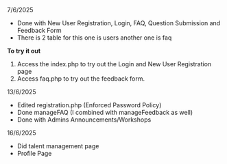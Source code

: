 7/6/2025
- Done with New User Registration, Login, FAQ, Question Submission and Feedback Form 
- There is 2 table for this one is users another one is faq

**To try it out**
1) Access the index.php to try out the Login and New User Registration page
2) Access faq.php to try out the feedback form.

13/6/2025
- Edited registration.php (Enforced Password Policy)
- Done manageFAQ (I combined with manageFeedback as well)
- Done with Admins Announcements/Workshops

16/6/2025
- Did talent management page
- Profile Page
